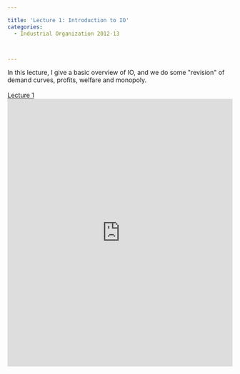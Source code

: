 ```yaml
---

title: 'Lecture 1: Introduction to IO'
categories:
  - Industrial Organization 2012-13



---
```

In this lecture, I give a basic overview of IO, and we do some "revision" of demand curves, profits, welfare and monopoly.<br /><br /><a title="View Lecture 1 on Scribd" href="https://www.scribd.com/doc/109078865/Lecture-1" >Lecture 1</a><iframe src="https://www.scribd.com/embeds/109078865/content?start_page=1&view_mode=scroll&access_key=key-2jb2eajark10b8v9p34g" data-auto-height="true" data-aspect-ratio="1.33333333333333" scrolling="no" width="100%" height="600" frameborder="0"></iframe>